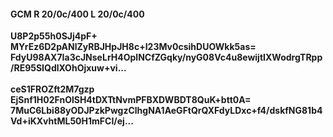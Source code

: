 #### GCM R 20/0c/400 L 20/0c/400
**U8P2p55h0SJj4pF+**<br/>**MYrEz6D2pANlZyRBJHpJH8c+I23Mv0csihDUOWkk5as=**<br/>**FdyU98AX7Ia3cJNseLrH4OplNCfZGqky/nyG08Vc4u8ewijtIXWodrgTRpp/RE95SIQdlXOhOjxuw+vi...**<br/><br/>
**ceS1FROZft2M7gzp**<br/>**EjSnf1H02FnOlSH4tDXTtNvmPFBXDWBDT8QuK+btt0A=**<br/>**7MuC6Lbi88yODJPzkPwgzClhgNA1AeGFtQrQXFdyLDxc+f4/dskfNG81b4Vd+iKXvhtML50H1mFCI/ej...**
